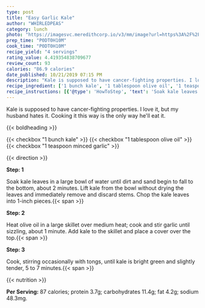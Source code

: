 ```yaml
---
type: post
title: "Easy Garlic Kale"
author: "WHIRLEDPEAS"
category: lunch
photo: "https://imagesvc.meredithcorp.io/v3/mm/image?url=https%3A%2F%2Fimages.media-allrecipes.com%2Fuserphotos%2F2094708.jpg"
prep_time: "P0DT0H10M"
cook_time: "P0DT0H10M"
recipe_yield: "4 servings"
rating_value: 4.419354838709677
review_count: 93
calories: "86.9 calories"
date_published: 10/21/2019 07:15 PM
description: "Kale is supposed to have cancer-fighting properties. I love it, but my husband hates it. Cooking it this way is the only way he'll eat it."
recipe_ingredient: ['1 bunch kale', '1 tablespoon olive oil', '1 teaspoon minced garlic']
recipe_instructions: [{'@type': 'HowToStep', 'text': 'Soak kale leaves in a large bowl of water until dirt and sand begin to fall to the bottom, about 2 minutes. Lift kale from the bowl without drying the leaves and immediately remove and discard stems. Chop the kale leaves into 1-inch pieces.\n'}, {'@type': 'HowToStep', 'text': 'Heat olive oil in a large skillet over medium heat; cook and stir garlic until sizzling, about 1 minute. Add kale to the skillet and place a cover over the top.\n'}, {'@type': 'HowToStep', 'text': 'Cook, stirring occasionally with tongs, until kale is bright green and slightly tender, 5 to 7 minutes.\n'}]
---
```


Kale is supposed to have cancer-fighting properties. I love it, but my husband hates it. Cooking it this way is the only way he'll eat it. 

{{< boldheading >}}

{{< checkbox "1 bunch kale" >}}
{{< checkbox "1 tablespoon olive oil" >}}
{{< checkbox "1 teaspoon minced garlic" >}}


{{< direction >}}

**Step: 1**

Soak kale leaves in a large bowl of water until dirt and sand begin to fall to the bottom, about 2 minutes. Lift kale from the bowl without drying the leaves and immediately remove and discard stems. Chop the kale leaves into 1-inch pieces.{{< span >}}

**Step: 2**

Heat olive oil in a large skillet over medium heat; cook and stir garlic until sizzling, about 1 minute. Add kale to the skillet and place a cover over the top.{{< span >}}

**Step: 3**

Cook, stirring occasionally with tongs, until kale is bright green and slightly tender, 5 to 7 minutes.{{< span >}}

{{< nutrition >}}

**Per Serving:** 87 calories; protein 3.7g; carbohydrates 11.4g; fat 4.2g; sodium 48.3mg.